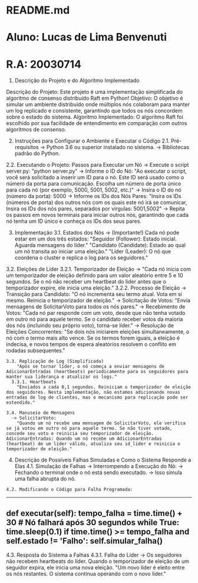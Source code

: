 # README.md

# Aluno: Lucas de Lima Benvenuti
# R.A: 20030714

1. Descrição do Projeto e do Algoritmo Implementado

Descrição do Projeto: Este projeto é uma implementação simplificada do algoritmo de consenso distribuído Raft em Python! 
Objetivo: O objetivo é simular um ambiente distribuído onde múltiplos nós colaboram para manter um log replicado e consistente, garantindo que todos os nós concordem sobre o estado do sistema.
Algoritmo Implementado: O algoritmo Raft foi escolhido por sua facilidade de entendimento em comparação com outros algoritmos de consenso.

2. Instruções para Configurar o Ambiente e Executar o Código
  2.1. Pré-requisitos
     -> Python 3.6 ou superior instalado no sistema.
     -> Bibliotecas padrão do Python.

  2.2. Executando o Projeto: Passos para Executar um Nó
      -> Execute o script server.py:
          "python server.py"
      -> Informe o ID do Nó:
          "Ao executar o script, você será solicitado a inserir um ID para o nó. Este ID será usado como o número da porta para comunicação. Escolha um número de porta único para cada nó (por exemplo, 5000, 5001, 5002, etc.)"
      -> Insira o ID do nó (número da porta): 5000
      -> Informe os IDs dos Nós Pares: 
          "Insira os IDs (números de porta) dos outros nós com os quais este nó irá se comunicar, Insira os IDs dos nós pares, separados por vírgulas: 5001,5002"
      -> Repita os passos em novos terminais para iniciar outros nós, garantindo que cada nó tenha um ID único e conheça os IDs dos seus pares.
      
3. Implementação
  3.1. Estados dos Nós
     -> (Importante!) Cada nó pode estar em um dos três estados:
          "Seguidor (Follower): Estado inicial. Aguarda mensagens do líder."
          "Candidato (Candidate): Estado ao qual um nó transita ao iniciar uma eleição."
          "Líder (Leader): O nó que coordena o cluster e replica o log para os seguidores."

  3.2. Eleições de Líder
    3.2.1. Temporizador de Eleição
      -> "Cada nó inicia com um temporizador de eleição definido para um valor aleatório entre 5 e 10 segundos. Se o nó não receber um heartbeat do líder antes que o temporizador expire, ele inicia uma eleição."
    3.2.2. Processo de Eleição
      -> Transição para Candidato:
        "O nó incrementa seu termo atual. Vota em si mesmo. Reinicia o temporizador de eleição."
      -> Solicitação de Votos:
        "Envia mensagens de SolicitarVoto para todos os nós pares."
      -> Recebimento de Votos:
        "Cada nó par responde com um voto, desde que não tenha votado em outro nó para aquele termo. Se o candidato receber votos da maioria dos nós (incluindo seu próprio voto), torna-se líder."
      -> Resolução de Eleições Concorrentes:
        "Se dois nós iniciarem eleições simultaneamente, o nó com o termo mais alto vence. Se os termos forem iguais, a eleição é indecisa, e novos tempos de espera aleatórios resolvem o conflito em rodadas subsequentes."

    3.3. Replicação de Log (Simplificada)
        "Após se tornar líder, o nó começa a enviar mensagens de AdicionarEntradas (heartbeats) periodicamente para os seguidores para manter sua liderança e atualizar os logs."
      3.3.1. Heartbeats
        "Enviados a cada 0,1 segundos. Reiniciam o temporizador de eleição dos seguidores. Nesta implementação, não estamos adicionando novas entradas de log de clientes, mas o mecanismo para replicação pode ser estendido."
    
    3.4. Manuseio de Mensagens
      -> SolicitarVoto:
        "Quando um nó recebe uma mensagem de SolicitarVoto, ele verifica se já votou em outro nó para aquele termo. Se não tiver votado, concede seu voto e reinicia seu temporizador de eleição. AdicionarEntradas: Quando um nó recebe um AdicionarEntradas (heartbeat) de um líder válido, atualiza seu id_lider e reinicia o temporizador de eleição."

  4. Descrição de Possíveis Falhas Simuladas e Como o Sistema Responde a Elas
    4.1. Simulação de Falhas
       -> Interrompendo a Execução do Nó:
       -> Fechando o terminal onde o nó está sendo executado.
       -> Isso simula uma falha abrupta do nó.

    4.2. Modificando o Código para Falha Programada:

------------------------------------------------------------------  
   def executar(self):
       tempo_falha = time.time() + 30  # Nó falhará após 30 segundos
       while True:
           time.sleep(0.1)
           if time.time() &gt;= tempo_falha and self.estado != 'Falho':
               self.simular_falha()
------------------------------------------------------------------

  4.3. Resposta do Sistema a Falhas
    4.3.1. Falha do Líder
        -> Os seguidores não recebem heartbeats do líder. Quando o temporizador de eleição de um seguidor expira, ele inicia uma nova eleição.
          "Um novo líder é eleito entre os nós restantes. O sistema continua operando com o novo líder."
